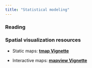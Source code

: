 ```yaml
---
title: "Statistical modeling"
---
```



### Reading







### Spatial visualization resources

- Static maps: **[tmap Vignette](https://cran.r-project.org/web/packages/tmap/vignettes/tmap-nutshell.html)**

- Interactive maps: **[mapview Vignette](https://r-spatial.github.io/mapview/articles/articles/mapview_01-basics.html)**
